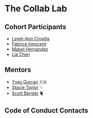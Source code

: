 # The Collab Lab

## Cohort Participants

- [Leigh-Ann Crivella](http://github.com/lacrivella)
- [Fabrice Innocent](https://github.com/fab33150)
- [Mabel Hernandez](https://github.com/MabelM1)
- [Lia Chen](https://github.com/sicunchen)

## Mentors

- [Yves Gurcan](https://connect.yvesgurcan.com) 🇫🇷
- [Stacie Taylor](https://twitter.com/the_real_stacie) ✨
- [Scott Bergler](https://twitter.com/ScottBergler) 🐈

## Code of Conduct Contacts
